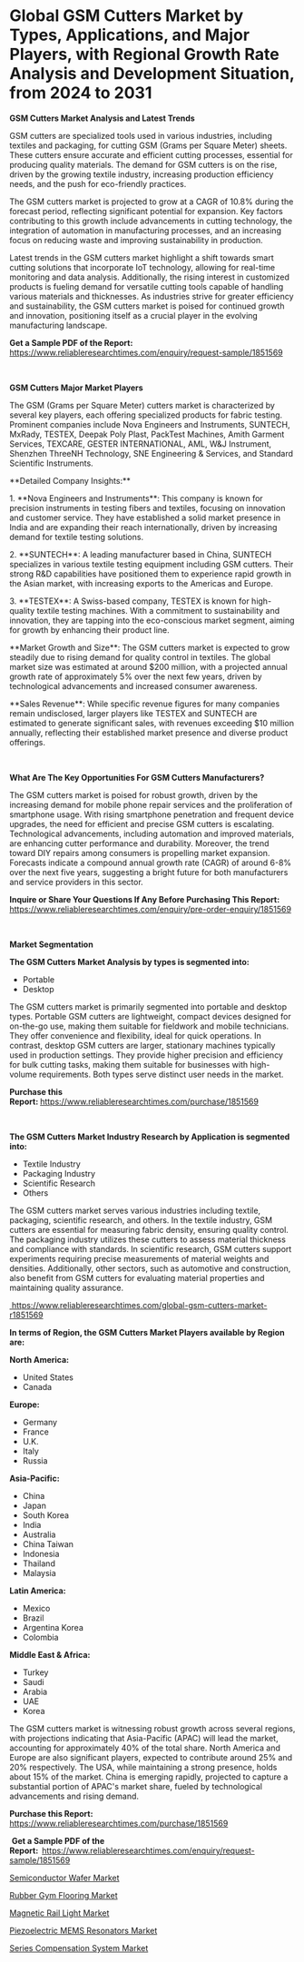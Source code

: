 <p><h1>Global GSM Cutters Market by Types, Applications, and Major Players, with Regional Growth Rate Analysis and Development Situation, from 2024 to 2031</h1></p><p><strong>GSM Cutters Market Analysis and Latest Trends</strong></p>
<p><p>GSM cutters are specialized tools used in various industries, including textiles and packaging, for cutting GSM (Grams per Square Meter) sheets. These cutters ensure accurate and efficient cutting processes, essential for producing quality materials. The demand for GSM cutters is on the rise, driven by the growing textile industry, increasing production efficiency needs, and the push for eco-friendly practices.</p><p>The GSM cutters market is projected to grow at a CAGR of 10.8% during the forecast period, reflecting significant potential for expansion. Key factors contributing to this growth include advancements in cutting technology, the integration of automation in manufacturing processes, and an increasing focus on reducing waste and improving sustainability in production.</p><p>Latest trends in the GSM cutters market highlight a shift towards smart cutting solutions that incorporate IoT technology, allowing for real-time monitoring and data analysis. Additionally, the rising interest in customized products is fueling demand for versatile cutting tools capable of handling various materials and thicknesses. As industries strive for greater efficiency and sustainability, the GSM cutters market is poised for continued growth and innovation, positioning itself as a crucial player in the evolving manufacturing landscape.</p></p>
<p><strong>Get a Sample PDF of the Report:&nbsp;</strong> <a href="https://www.reliableresearchtimes.com/enquiry/request-sample/1851569?utm_campaign=1287&utm_medium=2&utm_source=Github&utm_content=ia&utm_term=18102024&utm_id=gsm-cutters">https://www.reliableresearchtimes.com/enquiry/request-sample/1851569</a></p>
<p>&nbsp;</p>
<p><strong>GSM Cutters Major Market Players</strong></p>
<p><p>The GSM (Grams per Square Meter) cutters market is characterized by several key players, each offering specialized products for fabric testing. Prominent companies include Nova Engineers and Instruments, SUNTECH, MxRady, TESTEX, Deepak Poly Plast, PackTest Machines, Amith Garment Services, TEXCARE, GESTER INTERNATIONAL, AML, W&J Instrument, Shenzhen ThreeNH Technology, SNE Engineering & Services, and Standard Scientific Instruments.</p><p>**Detailed Company Insights:**</p><p>1. **Nova Engineers and Instruments**: This company is known for precision instruments in testing fibers and textiles, focusing on innovation and customer service. They have established a solid market presence in India and are expanding their reach internationally, driven by increasing demand for textile testing solutions.</p><p>2. **SUNTECH**: A leading manufacturer based in China, SUNTECH specializes in various textile testing equipment including GSM cutters. Their strong R&D capabilities have positioned them to experience rapid growth in the Asian market, with increasing exports to the Americas and Europe.</p><p>3. **TESTEX**: A Swiss-based company, TESTEX is known for high-quality textile testing machines. With a commitment to sustainability and innovation, they are tapping into the eco-conscious market segment, aiming for growth by enhancing their product line.</p><p>**Market Growth and Size**: The GSM cutters market is expected to grow steadily due to rising demand for quality control in textiles. The global market size was estimated at around $200 million, with a projected annual growth rate of approximately 5% over the next few years, driven by technological advancements and increased consumer awareness.</p><p>**Sales Revenue**: While specific revenue figures for many companies remain undisclosed, larger players like TESTEX and SUNTECH are estimated to generate significant sales, with revenues exceeding $10 million annually, reflecting their established market presence and diverse product offerings.</p></p>
<p>&nbsp;</p>
<p><strong>What Are The Key Opportunities For GSM Cutters Manufacturers?</strong></p>
<p><p>The GSM cutters market is poised for robust growth, driven by the increasing demand for mobile phone repair services and the proliferation of smartphone usage. With rising smartphone penetration and frequent device upgrades, the need for efficient and precise GSM cutters is escalating. Technological advancements, including automation and improved materials, are enhancing cutter performance and durability. Moreover, the trend toward DIY repairs among consumers is propelling market expansion. Forecasts indicate a compound annual growth rate (CAGR) of around 6-8% over the next five years, suggesting a bright future for both manufacturers and service providers in this sector.</p></p>
<p><strong>Inquire or Share Your Questions If Any Before Purchasing This Report:</strong> <a href="https://www.reliableresearchtimes.com/enquiry/pre-order-enquiry/1851569?utm_campaign=1287&utm_medium=2&utm_source=Github&utm_content=ia&utm_term=18102024&utm_id=gsm-cutters">https://www.reliableresearchtimes.com/enquiry/pre-order-enquiry/1851569</a></p>
<p>&nbsp;</p>
<p><strong>Market Segmentation</strong></p>
<p><strong>The GSM Cutters Market Analysis by types is segmented into:</strong></p>
<p><ul><li>Portable</li><li>Desktop</li></ul></p>
<p><p>The GSM cutters market is primarily segmented into portable and desktop types. Portable GSM cutters are lightweight, compact devices designed for on-the-go use, making them suitable for fieldwork and mobile technicians. They offer convenience and flexibility, ideal for quick operations. In contrast, desktop GSM cutters are larger, stationary machines typically used in production settings. They provide higher precision and efficiency for bulk cutting tasks, making them suitable for businesses with high-volume requirements. Both types serve distinct user needs in the market.</p></p>
<p><strong>Purchase this Report:&nbsp;</strong><a href="https://www.reliableresearchtimes.com/purchase/1851569?utm_campaign=1287&utm_medium=2&utm_source=Github&utm_content=ia&utm_term=18102024&utm_id=gsm-cutters">https://www.reliableresearchtimes.com/purchase/1851569</a></p>
<p>&nbsp;</p>
<p><strong>The GSM Cutters Market Industry Research by Application is segmented into:</strong></p>
<p><ul><li>Textile Industry</li><li>Packaging Industry</li><li>Scientific Research</li><li>Others</li></ul></p>
<p><p>The GSM cutters market serves various industries including textile, packaging, scientific research, and others. In the textile industry, GSM cutters are essential for measuring fabric density, ensuring quality control. The packaging industry utilizes these cutters to assess material thickness and compliance with standards. In scientific research, GSM cutters support experiments requiring precise measurements of material weights and densities. Additionally, other sectors, such as automotive and construction, also benefit from GSM cutters for evaluating material properties and maintaining quality assurance.</p></p>
<p><a href="https://www.reliableresearchtimes.com/global-gsm-cutters-market-r1851569?utm_campaign=1287&utm_medium=2&utm_source=Github&utm_content=ia&utm_term=18102024&utm_id=gsm-cutters">&nbsp;https://www.reliableresearchtimes.com/global-gsm-cutters-market-r1851569</a></p>
<p><strong>In terms of Region, the GSM Cutters Market Players available by Region are:</strong></p>
<p>
    <p> <strong> North America: </strong>
        <ul>
            <li>United States</li>
            <li>Canada</li>
        </ul>
        </p> 
    <p> <strong> Europe: </strong>
        <ul>
            <li>Germany</li>
            <li>France</li>
            <li>U.K.</li>
            <li>Italy</li>
            <li>Russia</li>
        </ul>
        </p> 
    <p> <strong> Asia-Pacific: </strong>
        <ul>
            <li>China</li>
            <li>Japan</li>
            <li>South Korea</li>
            <li>India</li>
            <li>Australia</li>
            <li>China Taiwan</li>
            <li>Indonesia</li>
            <li>Thailand</li>
            <li>Malaysia</li>
        </ul>
        </p> 
    <p> <strong> Latin America: </strong>
        <ul>
            <li>Mexico</li>
            <li>Brazil</li>
            <li>Argentina Korea</li>
            <li>Colombia</li>
        </ul>
        </p> 
    <p> <strong> Middle East & Africa: </strong>
        <ul>
            <li>Turkey</li>
            <li>Saudi</li>
            <li>Arabia</li>
            <li>UAE</li>
            <li>Korea</li>
        </ul>
    </p>
    </p>
<p><p>The GSM cutters market is witnessing robust growth across several regions, with projections indicating that Asia-Pacific (APAC) will lead the market, accounting for approximately 40% of the total share. North America and Europe are also significant players, expected to contribute around 25% and 20% respectively. The USA, while maintaining a strong presence, holds about 15% of the market. China is emerging rapidly, projected to capture a substantial portion of APAC's market share, fueled by technological advancements and rising demand.</p></p>
<p><strong>Purchase this Report: </strong><a href="https://www.reliableresearchtimes.com/purchase/1851569?utm_campaign=1287&utm_medium=2&utm_source=Github&utm_content=ia&utm_term=18102024&utm_id=gsm-cutters">https://www.reliableresearchtimes.com/purchase/1851569</a></p>
<p>&nbsp;<strong>Get a Sample PDF of the Report:&nbsp;&nbsp;</strong><a href="https://www.reliableresearchtimes.com/enquiry/request-sample/1851569?utm_campaign=1287&utm_medium=2&utm_source=Github&utm_content=ia&utm_term=18102024&utm_id=gsm-cutters">https://www.reliableresearchtimes.com/enquiry/request-sample/1851569</a></p>
<p><strong></strong></p>
<p><p><a href="https://www.linkedin.com/pulse/semiconductor-wafer-market-essentials-key-players-demand-drivers-xsw8c?utm_campaign=1287&utm_medium=2&utm_source=Github&utm_content=ia&utm_term=18102024&utm_id=gsm-cutters">Semiconductor Wafer Market</a></p><p><a href="https://www.linkedin.com/pulse/rubber-gym-flooring-market-analysis-product-segmentation-b4bre?utm_campaign=1287&utm_medium=2&utm_source=Github&utm_content=ia&utm_term=18102024&utm_id=gsm-cutters">Rubber Gym Flooring Market</a></p><p><a href="https://www.linkedin.com/pulse/magnetic-rail-light-market-segmentation-geographical-regions-kp4be?utm_campaign=1287&utm_medium=2&utm_source=Github&utm_content=ia&utm_term=18102024&utm_id=gsm-cutters">Magnetic Rail Light Market</a></p><p><a href="https://www.linkedin.com/pulse/piezoelectric-mems-resonators-market-outlook-forecast-from-2024-1zr4c?utm_campaign=1287&utm_medium=2&utm_source=Github&utm_content=ia&utm_term=18102024&utm_id=gsm-cutters">Piezoelectric MEMS Resonators Market</a></p><p><a href="https://www.linkedin.com/pulse/series-compensation-system-market-penetration-strategies-untapped-xvapc?utm_campaign=1287&utm_medium=2&utm_source=Github&utm_content=ia&utm_term=18102024&utm_id=gsm-cutters">Series Compensation System Market</a></p></p>